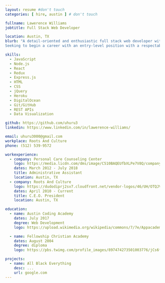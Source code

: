 ```yaml
---
layout: resume #don't touch
categories: [ hire, austin ] # don't touch

fullname: Lawerence Williams
jobtitle: Full Stack Web Developer

location: Austin, TX
blurb: "A detail-oriented and enthusiastic full stack web developer with extensive experience in event planning, social media, digital and television marketing as well as computer programming.
Seeking to begin a career with an entry-level position with a respectable company as soon as possible."

skills:
  - JavaScript
  - Node.js
  - React
  - Redux
  - Express.js
  - HTML
  - CSS
  - jQuery
  - Heroku
  - DigitalOcean
  - Git/GitHub
  - REST APIs
  - Data Visualization

github: https://github.com/uhuru3
linkedin: https://www.linkedin.com/in/lawerence-williams/

email: uhuru3000@gmail.com
workplace: Roots And Culture
phone: (512) 539-9572

workexperience:
  - company: Personal Care Counseling Center
    logo: https://media.licdn.com/dms/image/C510BAQEUfbXLPe7V8Q/company-logo_200_200/0?e=2159024400&v=beta&t=0HX39QiGoWtXrHsmVfM2nUPgyKnGin7zK9j3E0a7BRs
    dates: March 2012 - July 2018
    title: Administrative Assistant
    location: Austin, TX
  - company: Roots And Culture
    logo: https://dudodiprj2sv7.cloudfront.net/vendor-logos/46/UH/OTQJVNSSIAHO.JPEG
    dates: April 2010 - Current
    title: C.E.O. President
    location: Austin, TX

education:
  - name: Austin Coding Academy
    dates: July 2017
    degree: Web Development
    logo: https://upload.wikimedia.org/wikipedia/commons/7/7e/Appacademylogo.png

  - name: Fellowship Christian Academy
    dates: August 2004
    degree: diploma
    logo: https://pbs.twimg.com/profile_images/897474273501003776/jCs6fCxN_400x400.jpg

projects:
  - name: All Black Everything
    desc: ...
    url: google.com
---
```

